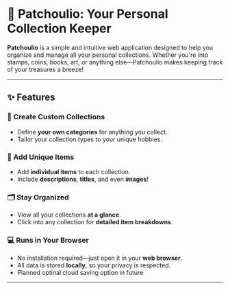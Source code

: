 # 🌿 Patchoulio: Your Personal Collection Keeper

**Patchoulio** is a simple and intuitive web application designed to help you organize and manage all your personal collections. Whether you're into stamps, coins, books, art, or anything else—Patchoulio makes keeping track of your treasures a breeze!

---

## ✨ Features

### 📁 Create Custom Collections
- Define **your own categories** for anything you collect.
- Tailor your collection types to your unique hobbies.

### 📸 Add Unique Items
- Add **individual items** to each collection.
- Include **descriptions**, **titles**, and even **images**!

### 🗂️ Stay Organized
- View all your collections **at a glance**.
- Click into any collection for **detailed item breakdowns**.

### 💻 Runs in Your Browser
- No installation required—just open it in your **web browser**.
- All data is stored **locally**, so your privacy is respected.
- Planned optinal cloud saving option in future

---

